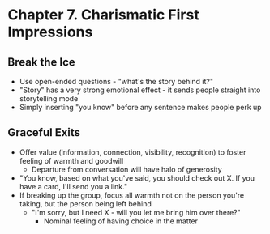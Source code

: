 # Chapter 7. Charismatic First Impressions

## Break the Ice

* Use open-ended questions - "what's the story behind it?"
* "Story" has a very strong emotional effect - it sends people straight into storytelling mode
* Simply inserting "you know" before any sentence makes people perk up

## Graceful Exits

* Offer value (information, connection, visibility, recognition) to foster feeling of warmth and goodwill
  * Departure from conversation will have halo of generosity
* "You know, based on what you've said, you should check out X. If you have a card, I'll send you a link."
* If breaking up the group, focus all warmth not on the person you're taking, but the person being left behind
  * "I'm sorry, but I need X - will you let me bring him over there?"
    * Nominal feeling of having choice in the matter